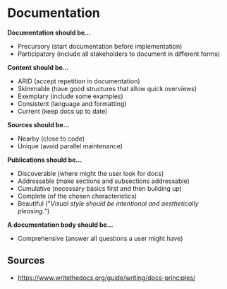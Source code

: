 # Documentation
**Documentation should be…**
- Precursory (start documentation before implementation)
- Participatory (include all stakeholders to document in different forms)

**Content should be…**
- ARID (accept repetition in documentation)
- Skimmable (have good structures that allow quick overviews)
- Exemplary (include some examples)
- Consistent (language and formatting)
- Current (keep docs up to date)

**Sources should be…**
- Nearby (close to code)
- Unique (avoid parallel maintenance)

**Publications should be…**
- Discoverable (where might the user look for docs)
- Addressable (make sections and subsections addressable)
- Cumulative (necessary basics first and then building up)
- Complete (of the chosen characteristics)
- Beautiful ("_Visual style should be intentional and aesthetically pleasing._")

**A documentation body should be…**
- Comprehensive (answer all questions a user might have)

## Sources
- https://www.writethedocs.org/guide/writing/docs-principles/